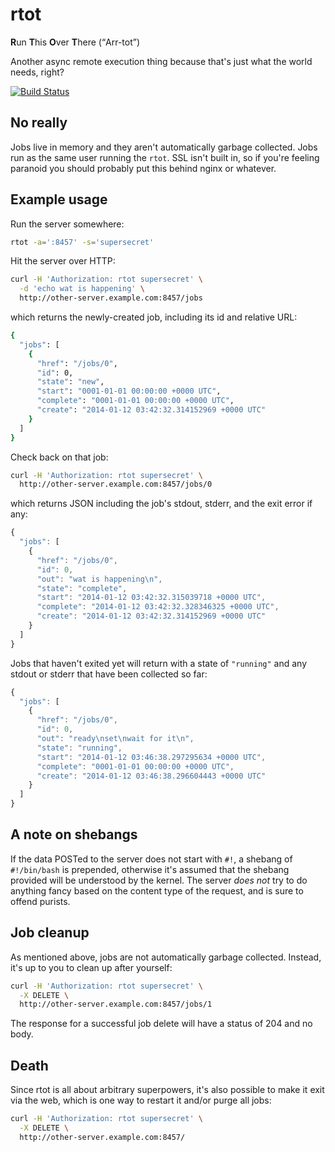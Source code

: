 rtot
====

**R**un **T**his **O**ver **T**here (<q>Arr-tot</q>)

Another async remote execution thing because that's just what the world
needs, right?

[![Build Status](https://travis-ci.org/modcloth-labs/rtot.png?branch=master)](https://travis-ci.org/modcloth-labs/rtot)

## No really

Jobs live in memory and they aren't automatically garbage collected.
Jobs run as the same user running the `rtot`.  SSL isn't built
in, so if you're feeling paranoid you should probably put this behind
nginx or whatever.

## Example usage

Run the server somewhere:

``` bash
rtot -a=':8457' -s='supersecret'
```

Hit the server over HTTP:

``` bash
curl -H 'Authorization: rtot supersecret' \
  -d 'echo wat is happening' \
  http://other-server.example.com:8457/jobs
```

which returns the newly-created job, including its id and relative URL:

``` bash
{
  "jobs": [
    {
      "href": "/jobs/0",
      "id": 0,
      "state": "new",
      "start": "0001-01-01 00:00:00 +0000 UTC",
      "complete": "0001-01-01 00:00:00 +0000 UTC",
      "create": "2014-01-12 03:42:32.314152969 +0000 UTC"
    }
  ]
}
```

Check back on that job:

``` bash
curl -H 'Authorization: rtot supersecret' \
  http://other-server.example.com:8457/jobs/0
```

which returns JSON including the job's stdout, stderr, and the exit
error if any:

``` javascript
{
  "jobs": [
    {
      "href": "/jobs/0",
      "id": 0,
      "out": "wat is happening\n",
      "state": "complete",
      "start": "2014-01-12 03:42:32.315039718 +0000 UTC",
      "complete": "2014-01-12 03:42:32.328346325 +0000 UTC",
      "create": "2014-01-12 03:42:32.314152969 +0000 UTC"
    }
  ]
}
```

Jobs that haven't exited yet will return with a state of `"running"` and
any stdout or stderr that have been collected so far:

``` javascript
{
  "jobs": [
    {
      "href": "/jobs/0",
      "id": 0,
      "out": "ready\nset\nwait for it\n",
      "state": "running",
      "start": "2014-01-12 03:46:38.297295634 +0000 UTC",
      "complete": "0001-01-01 00:00:00 +0000 UTC",
      "create": "2014-01-12 03:46:38.296604443 +0000 UTC"
    }
  ]
}
```

## A note on shebangs

If the data POSTed to the server does not start with `#!`, a shebang
of `#!/bin/bash` is prepended, otherwise it's assumed that the shebang
provided will be understood by the kernel.  The server *does not* try to
do anything fancy based on the content type of the request, and is sure
to offend purists.

## Job cleanup

As mentioned above, jobs are not automatically garbage collected.
Instead, it's up to you to clean up after yourself:

``` bash
curl -H 'Authorization: rtot supersecret' \
  -X DELETE \
  http://other-server.example.com:8457/jobs/1
```

The response for a successful job delete will have a status of 204 and
no body.

## Death

Since rtot is all about arbitrary superpowers, it's also possible to
make it exit via the web, which is one way to restart it and/or purge
all jobs:

``` bash
curl -H 'Authorization: rtot supersecret' \
  -X DELETE \
  http://other-server.example.com:8457/
```
